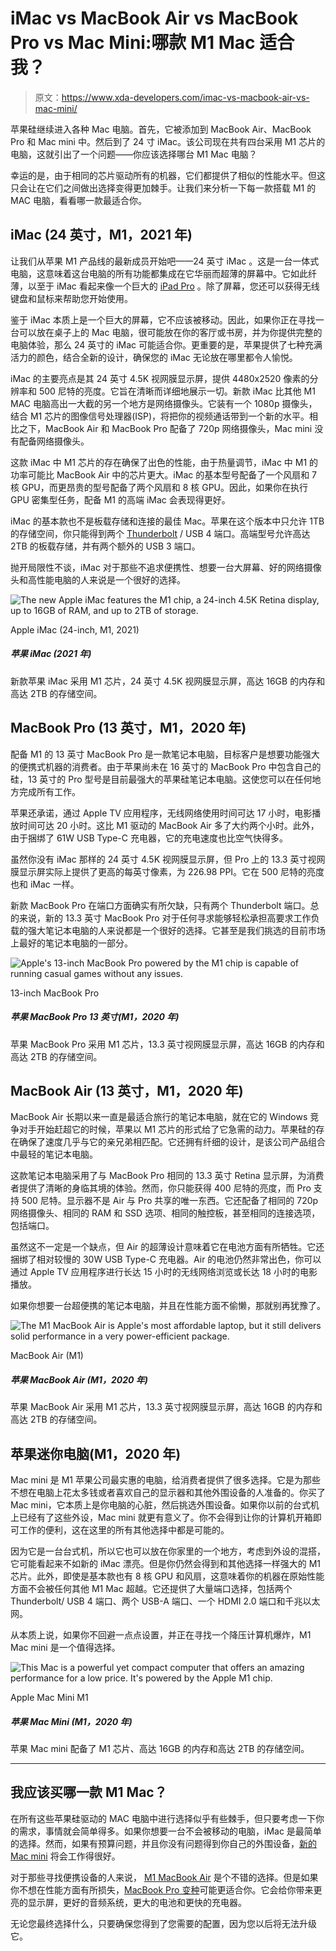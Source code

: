 # iMac vs MacBook Air vs MacBook Pro vs Mac Mini:哪款 M1 Mac 适合我？

> 原文：<https://www.xda-developers.com/imac-vs-macbook-air-vs-mac-mini/>

苹果硅继续进入各种 Mac 电脑。首先，它被添加到 MacBook Air、MacBook Pro 和 Mac mini 中。然后到了 24 寸 iMac。该公司现在共有四台采用 M1 芯片的电脑，这就引出了一个问题——你应该选择哪台 M1 Mac 电脑？

幸运的是，由于相同的芯片驱动所有的机器，它们都提供了相似的性能水平。但这只会让在它们之间做出选择变得更加棘手。让我们来分析一下每一款搭载 M1 的 MAC 电脑，看看哪一款最适合你。

## iMac (24 英寸，M1，2021 年)

让我们从苹果 M1 产品线的最新成员开始吧——24 英寸 iMac 。这是一台一体式电脑，这意味着这台电脑的所有功能都集成在它华丽而超薄的屏幕中。它如此纤薄，以至于 iMac 看起来像一个巨大的 [iPad Pro](https://www.xda-developers.com/ipad-pro/) 。除了屏幕，您还可以获得无线键盘和鼠标来帮助您开始使用。

鉴于 iMac 本质上是一个巨大的屏幕，它不应该被移动。因此，如果你正在寻找一台可以放在桌子上的 Mac 电脑，很可能放在你的客厅或书房，并为你提供完整的电脑体验，那么 24 英寸的 iMac 可能适合你。更重要的是，苹果提供了七种充满活力的颜色，结合全新的设计，确保您的 iMac 无论放在哪里都令人愉悦。

iMac 的主要亮点是其 24 英寸 4.5K 视网膜显示屏，提供 4480x2520 像素的分辨率和 500 尼特的亮度。它旨在清晰而详细地展示一切。新款 iMac 比其他 M1 MAC 电脑高出一大截的另一个地方是网络摄像头。它装有一个 1080p 摄像头，结合 M1 芯片的图像信号处理器(ISP)，将把你的视频通话带到一个新的水平。相比之下，MacBook Air 和 MacBook Pro 配备了 720p 网络摄像头，Mac mini 没有配备网络摄像头。

这款 iMac 中 M1 芯片的存在确保了出色的性能，由于热量调节，iMac 中 M1 的功率可能比 MacBook Air 中的芯片更大。iMac 的基本型号配备了一个风扇和 7 核 GPU，而更昂贵的型号配备了两个风扇和 8 核 GPU。因此，如果你在执行 GPU 密集型任务，配备 M1 的高端 iMac 会表现得更好。

iMac 的基本款也不是板载存储和连接的最佳 Mac。苹果在这个版本中只允许 1TB 的存储空间，你只能得到两个 [Thunderbolt](https://www.xda-developers.com/best-thunderbolt-3-laptops/) / USB 4 端口。高端型号允许高达 2TB 的板载存储，并有两个额外的 USB 3 端口。

抛开局限性不谈，iMac 对于那些不追求便携性、想要一台大屏幕、好的网络摄像头和高性能电脑的人来说是一个很好的选择。

 <picture>![The new Apple iMac features the M1 chip, a 24-inch 4.5K Retina display, up to 16GB of RAM, and up to 2TB of storage.](img/bac5e89a547fc81d8af3b607f276fb17.png)</picture> 

Apple iMac (24-inch, M1, 2021)

##### 苹果 iMac (2021 年)

新款苹果 iMac 采用 M1 芯片，24 英寸 4.5K 视网膜显示屏，高达 16GB 的内存和高达 2TB 的存储空间。

## MacBook Pro (13 英寸，M1，2020 年)

配备 M1 的 13 英寸 MacBook Pro 是一款笔记本电脑，目标客户是想要功能强大的便携式机器的消费者。由于苹果尚未在 16 英寸的 MacBook Pro 中包含自己的硅，13 英寸的 Pro 型号是目前最强大的苹果硅笔记本电脑。这使您可以在任何地方完成所有工作。

苹果还承诺，通过 Apple TV 应用程序，无线网络使用时间可达 17 小时，电影播放时间可达 20 小时。这比 M1 驱动的 MacBook Air 多了大约两个小时。此外，由于捆绑了 61W USB Type-C 充电器，它的充电速度也比空气快得多。

虽然你没有 iMac 那样的 24 英寸 4.5K 视网膜显示屏，但 Pro 上的 13.3 英寸视网膜显示屏实际上提供了更高的每英寸像素，为 226.98 PPI。它在 500 尼特的亮度也和 iMac 一样。

新款 MacBook Pro 在端口方面确实有所欠缺，只有两个 Thunderbolt 端口。总的来说，新的 13.3 英寸 MacBook Pro 对于任何寻求能够轻松承担高要求工作负载的强大笔记本电脑的人来说都是一个很好的选择。它甚至是我们挑选的目前市场上最好的笔记本电脑的一部分。

 <picture>![Apple's 13-inch MacBook Pro powered by the M1 chip is capable of running casual games without any issues.](img/f44edf892beae770239f927f2b8c1d90.png)</picture> 

13-inch MacBook Pro

##### 苹果 MacBook Pro 13 英寸(M1，2020 年)

苹果 MacBook Pro 采用 M1 芯片，13.3 英寸视网膜显示屏，高达 16GB 的内存和高达 2TB 的存储空间。

## MacBook Air (13 英寸，M1，2020 年)

MacBook Air 长期以来一直是最适合旅行的笔记本电脑，就在它的 Windows 竞争对手开始赶超它的时候，苹果以 M1 芯片的形式给了它急需的动力。苹果硅的存在确保了速度几乎与它的亲兄弟相匹配。它还拥有纤细的设计，是该公司产品组合中最轻的笔记本电脑。

这款笔记本电脑采用了与 MacBook Pro 相同的 13.3 英寸 Retina 显示屏，为消费者提供了清晰的身临其境的体验。然而，你只能获得 400 尼特的亮度，而 Pro 支持 500 尼特。显示器不是 Air 与 Pro 共享的唯一东西。它还配备了相同的 720p 网络摄像头、相同的 RAM 和 SSD 选项、相同的触控板，甚至相同的连接选项，包括端口。

虽然这不一定是一个缺点，但 Air 的超薄设计意味着它在电池方面有所牺牲。它还捆绑了相对较慢的 30W USB Type-C 充电器。Air 的电池仍然非常出色，你可以通过 Apple TV 应用程序进行长达 15 小时的无线网络浏览或长达 18 小时的电影播放。

如果你想要一台超便携的笔记本电脑，并且在性能方面不偷懒，那就别再犹豫了。

 <picture>![The M1 MacBook Air is Apple's most affordable laptop, but it still delivers solid performance in a very power-efficient package.](img/22e6eb419f4d825f4c006726be38d517.png)</picture> 

MacBook Air (M1)

##### 苹果 MacBook Air (M1，2020 年)

苹果 MacBook Air 采用 M1 芯片，13.3 英寸视网膜显示屏，高达 16GB 的内存和高达 2TB 的存储空间。

## 苹果迷你电脑(M1，2020 年)

Mac mini 是 M1 苹果公司最实惠的电脑，给消费者提供了很多选择。它是为那些不想在电脑上花太多钱或者喜欢自己的显示器和其他外围设备的人准备的。你买了 Mac mini，它本质上是你电脑的心脏，然后挑选外围设备。如果你以前的台式机上已经有了这些外设，Mac mini 就更有意义了。你不会得到让你的计算机开箱即可工作的便利，这在这里的所有其他选择中都是可能的。

因为它是一台台式机，所以它也可以放在你家里的一个地方，考虑到外设的混搭，它可能看起来不如新的 iMac 漂亮。但是你仍然会得到和其他选择一样强大的 M1 芯片。此外，即使是基本款也有 8 核 GPU 和风扇，这意味着你的机器在原始性能方面不会被任何其他 M1 Mac 超越。它还提供了大量端口选择，包括两个 Thunderbolt/ USB 4 端口、两个 USB-A 端口、一个 HDMI 2.0 端口和千兆以太网。

从本质上说，如果你不回避一点点设置，并正在寻找一个降压计算机爆炸，M1 Mac mini 是一个值得选择。

 <picture>![This Mac is a powerful yet compact computer that offers an amazing performance for a low price. It's powered by the Apple M1 chip.](img/836cbcdc240c342280b963ddf48f5a1d.png)</picture> 

Apple Mac Mini M1

##### 苹果 Mac Mini (M1，2020 年)

苹果 Mac mini 配备了 M1 芯片、高达 16GB 的内存和高达 2TB 的存储空间。

* * *

## 我应该买哪一款 M1 Mac？

在所有这些苹果硅驱动的 MAC 电脑中进行选择似乎有些棘手，但只要考虑一下你的需求，事情就会简单得多。如果你想要一台不会被移动的电脑，iMac 是最简单的选择。然而，如果有预算问题，并且你没有问题得到你自己的外围设备，[新的 Mac mini](https://www.amazon.com/2020-Apple-Mini-256GB-Storage/dp/B08N5PHB83?tag=xda-1gumute-20&ascsubtag=UUxdaUeUpU2896&asc_refurl=https%3A%2F%2Fwww.xda-developers.com%2Fimac-vs-macbook-air-vs-mac-mini%2F&asc_campaign=Short-Term) 将会工作得很好。

对于那些寻找便携设备的人来说， [M1 MacBook Air](https://www.amazon.com/Apple-MacBook-13-inch-256GB-Storage/dp/B08N5LNQCX?tag=xda-1gumute-20&ascsubtag=UUxdaUeUpU2896&asc_refurl=https%3A%2F%2Fwww.xda-developers.com%2Fimac-vs-macbook-air-vs-mac-mini%2F&asc_campaign=Short-Term) 是个不错的选择。但是如果你不想在性能方面有所损失，[MacBook Pro 变种](https://www.amazon.com/dp/B08N5N6RSS/?tag=xda-1gumute-20&ascsubtag=UUxdaUeUpU2896&asc_refurl=https%3A%2F%2Fwww.xda-developers.com%2Fimac-vs-macbook-air-vs-mac-mini%2F&asc_campaign=Short-Term)可能更适合你。它会给你带来更亮的显示屏，更好的音频系统，更大的电池和更快的充电器。

无论您最终选择什么，只要确保您得到了您需要的配置，因为您以后将无法升级它。